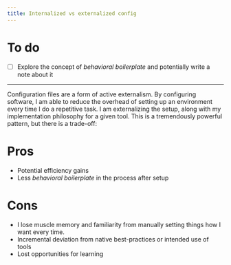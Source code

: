 ```yaml
---
title: Internalized vs externalized config
---
```


# To do

- [ ] Explore the concept of *behavioral boilerplate* and potentially write a note about it

---

Configuration files are a form of active externalism. By configuring software, I am able to reduce the overhead of setting up an environment every time I do a repetitive task. I am externalizing the setup, along with my implementation philosophy for a given tool. This is a tremendously powerful pattern, but there is a trade-off:

# Pros

- Potential efficiency gains
- Less *behavioral boilerplate* in the process after setup

# Cons

- I lose muscle memory and familiarity from manually setting things how I want every time.
- Incremental deviation from native best-practices or intended use of tools
- Lost opportunities for learning
